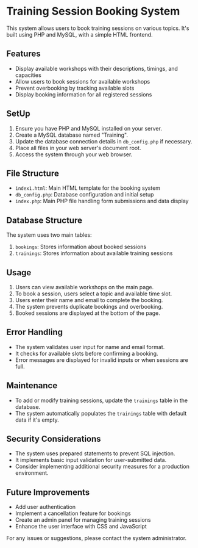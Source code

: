# Training Session Booking System

This system allows users to book training sessions on various topics. It's built using PHP and MySQL, with a simple HTML frontend.

## Features

- Display available workshops with their descriptions, timings, and capacities
- Allow users to book sessions for available workshops
- Prevent overbooking by tracking available slots
- Display booking information for all registered sessions

## SetUp

1. Ensure you have PHP and MySQL installed on your server.
2. Create a MySQL database named "Training".
3. Update the database connection details in `db_config.php` if necessary.
4. Place all files in your web server's document root.
5. Access the system through your web browser.

## File Structure

- `index1.html`: Main HTML template for the booking system
- `db_config.php`: Database configuration and initial setup
- `index.php`: Main PHP file handling form submissions and data display

## Database Structure

The system uses two main tables:

1. `bookings`: Stores information about booked sessions
2. `trainings`: Stores information about available training sessions

## Usage

1. Users can view available workshops on the main page.
2. To book a session, users select a topic and available time slot.
3. Users enter their name and email to complete the booking.
4. The system prevents duplicate bookings and overbooking.
5. Booked sessions are displayed at the bottom of the page.

## Error Handling

- The system validates user input for name and email format.
- It checks for available slots before confirming a booking.
- Error messages are displayed for invalid inputs or when sessions are full.

## Maintenance

- To add or modify training sessions, update the `trainings` table in the database.
- The system automatically populates the `trainings` table with default data if it's empty.

## Security Considerations

- The system uses prepared statements to prevent SQL injection.
- It implements basic input validation for user-submitted data.
- Consider implementing additional security measures for a production environment.

## Future Improvements

- Add user authentication
- Implement a cancellation feature for bookings
- Create an admin panel for managing training sessions
- Enhance the user interface with CSS and JavaScript

For any issues or suggestions, please contact the system administrator.
